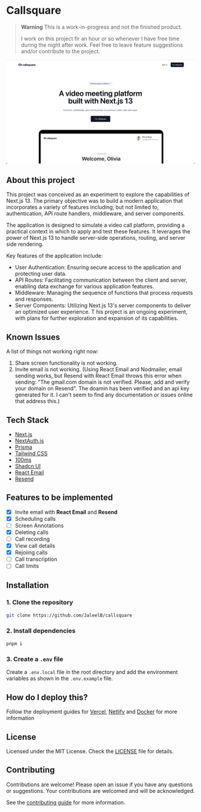 # Callsquare

> **Warning**
> This is a work-in-progress and not the finished product.
>
> I work on this project fir an hour or so whenever I have free time during the night after work. Feel free to leave feature suggestions and/or contribute to the project.

[![Callsquare](./public/web-shot.png)](https://callsquare.jaleelbennett.com/)

## About this project

This project was conceived as an experiment to explore the capabilities of Next.js 13. The primary objective was to build a modern application that incorporates a variety of features including, but not limited to, authentication, API route handlers, middleware, and server components.

The application is designed to simulate a video call platform, providing a practical context in which to apply and test these features. It leverages the power of Next.js 13 to handle server-side operations, routing, and server side rendering.

Key features of the application include:

- User Authentication: Ensuring secure access to the application and protecting user data.
- API Routes: Facilitating communication between the client and server, enabling data exchange for various application features.
- Middleware: Managing the sequence of functions that process requests and responses.
- Server Components: Utilizing Next.js 13's server components to deliver an optimized user experience.
  T
  his project is an ongoing experiment, with plans for further exploration and expansion of its capabilities.

## Known Issues

A list of things not working right now:

1. Share screen functionality is not working.
2. Invite email is not working. (Using React Email and Nodmailer, email sending works, but Resend with React Email throws this error when sending: "The gmail.com domain is not verified. Please, add and verify your domain on Resend". The doamin has been verified and an api key generated for it. I can't seem to find any documentation or issues online that address this.)

## Tech Stack

- [Next.js](https://nextjs.org)
- [NextAuth.js](https://next-auth.js.org)
- [Prisma](https://prisma.io)
- [Tailwind CSS](https://tailwindcss.com)
- [100ms](https://100ms.live)
- [Shadcn UI](https://ui.shadcn.com)
- [React Email](https://react.email/)
- [Resend](https://resend.com/)

## Features to be implemented

- [x] Invite email with **React Email** and **Resend**
- [x] Scheduling calls
- [ ] Screen Annotations
- [x] Deleting calls
- [ ] Call recording
- [x] View call details
- [x] Rejoiing calls
- [ ] Call transcription
- [ ] Call limits

## Installation

### 1. Clone the repository

```bash
git clone https://github.com/JaleelB/callsquare
```

### 2. Install dependencies

```bash
pnpm i
```

### 3. Create a `.env` file

Create a `.env.local` file in the root directory and add the environment variables as shown in the `.env.example` file.

## How do I deploy this?

Follow the deployment guides for [Vercel](https://create.t3.gg/en/deployment/vercel), [Netlify](https://create.t3.gg/en/deployment/netlify) and [Docker](https://create.t3.gg/en/deployment/docker) for more information

## License

Licensed under the MIT License. Check the [LICENSE](./LICENSE) file for details.

## Contributing

Contributions are welcome! Please open an issue if you have any questions or suggestions. Your contributions are welcomed and will be acknowledged.

See the [contributing guide](./CONTRIBUTING.md) for more information.
